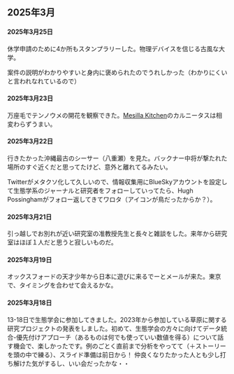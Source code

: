 ## 2025年3月


#### 2025年3月25日

休学申請のために4か所もスタンプラリーした。物理デバイスを信じる古風な大学。

案件の説明がわかりやすいと身内に褒められたのでうれしかった（わかりにくいと言われなれているので）

#### 2025年3月23日

万座毛でテンノウメの開花を観察できた。<a href="https://maps.app.goo.gl/T8LZEoYVNioZfNKQ8">Mesilla Kitchen</a>のカルニータスは相変わらずうまい。

#### 2025年3月22日

行きたかった沖縄最古のシーサー（八重瀬）を見た。バックナー中将が撃たれた場所のすぐ近くだと思ってたけど、意外と離れてるみたい。

Twitterがメタクソ化して久しいので、情報収集用にBlueSkyアカウントを設定して生態学系のジャーナルと研究者をフォローしていってたら、Hugh Possinghamがフォロー返してきてワロタ（アイコンが鳥だったからか？）。

#### 2025年3月21日

引っ越しでお別れが近い研究室の准教授先生と長々と雑談をした。来年から研究室はほぼ１人だと思うと寂しいものだ。

#### 2025年3月19日

オックスフォードの天才少年から日本に遊びに来るでーとメールが来た。東京で、タイミングを合わせて会えるかな。

#### 2025年3月18日

13-18日で生態学会に参加してきました。2023年から参加している草原に関する研究プロジェクトの発表をしました。初めて、生態学会の方々に向けてデータ統合-優先付けアプローチ（あるものは何でも使っていい数値を得る）について話す機会で、楽しかったです。例のごとく直前まで分析をやってて（＋ストーリーを頭の中で練る）、スライド準備は前日から！
仲良くなりたかった人とも少し打ち解けた気がするし、いい会だったかな・・







